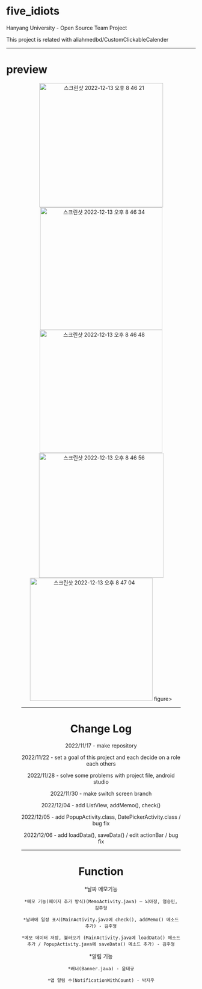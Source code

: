 # five_idiots
Hanyang University - Open Source Team Project

This project is related with aliahmedbd/CustomClickableCalender
***

# preview
<figure>
<center class="half">
<img width="329" alt="스크린샷 2022-12-13 오후 8 46 21" src="https://user-images.githubusercontent.com/78329120/207310182-8a264dce-2efc-4558-a368-359212439398.png">
<img width="325" alt="스크린샷 2022-12-13 오후 8 46 34" src="https://user-images.githubusercontent.com/78329120/207310191-7dfa1a7e-0707-442a-af8e-b694b0ce24e2.png">
<img width="326" alt="스크린샷 2022-12-13 오후 8 46 48" src="https://user-images.githubusercontent.com/78329120/207310193-5176dfa3-c3c3-49dd-a7e3-af7f2d786604.png">
<img width="331" alt="스크린샷 2022-12-13 오후 8 46 56" src="https://user-images.githubusercontent.com/78329120/207310196-4f980476-61ab-423e-81bb-6b09533f28fc.png">
<img width="326" alt="스크린샷 2022-12-13 오후 8 47 04" src="https://user-images.githubusercontent.com/78329120/207310198-e83304e2-2ce3-4eb6-86da-2c2d88b9ed29.png">
figure>

***

# Change Log

2022/11/17 - make repository

2022/11/22 - set a goal of this project and  each decide on a role each others

2022/11/28 - solve some problems with project file, android studio

2022/11/30 - make switch screen branch

2022/12/04 - add ListView, addMemo(), check()

2022/12/05 - add PopupActivity.class, DatePickerActivity.class / bug fix

2022/12/06 - add loadData(), saveData() / edit actionBar / bug fix

***
# Function
*날짜 메모기능

    *메모 기능(페이지 추가 방식)(MemoActivity.java) – 뇌아정, 염승민, 김주형

    *날짜에 일정 표시(MainActivity.java에 check(), addMemo() 메소드 추가) - 김주형
    
    *메모 데이터 저장, 불러오기 (MainActivity.java에 loadData() 메소드 추가 / PopupActivity.java에 saveData() 메소드 추가) - 김주형

*알림 기능

    *배너(Banner.java) - 윤태규

    *앱 알림 수(NotificationWithCount) - 박지우
